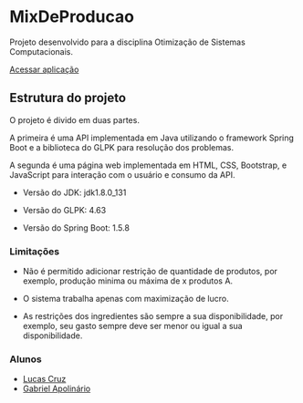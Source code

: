 # MixDeProducao
Projeto desenvolvido para a disciplina Otimização de Sistemas Computacionais.

[Acessar aplicação](http://mixdeproducao.azurewebsites.net/)

## Estrutura do projeto

O projeto é divido em duas partes. 

A primeira é uma API implementada em Java utilizando o framework Spring Boot e a biblioteca do GLPK para resolução dos problemas. 

A segunda é uma página web implementada em HTML, CSS, Bootstrap, e JavaScript para interação com o usuário e consumo da API.


- Versão do JDK: jdk1.8.0_131

- Versão do GLPK: 4.63

- Versão do Spring Boot: 1.5.8

### Limitações

- Não é permitido adicionar restrição de quantidade de produtos, por exemplo, produção minima ou máxima de x produtos A.

- O sistema trabalha apenas com maximização de lucro.

- As restrições dos ingredientes são sempre a sua disponibilidade, por exemplo, seu gasto sempre deve ser menor ou igual a sua disponibilidade.


### Alunos

- [Lucas Cruz](https://github.com/lucascruz96)
- [Gabriel Apolinário](https://github.com/gabrielcapolinario)
